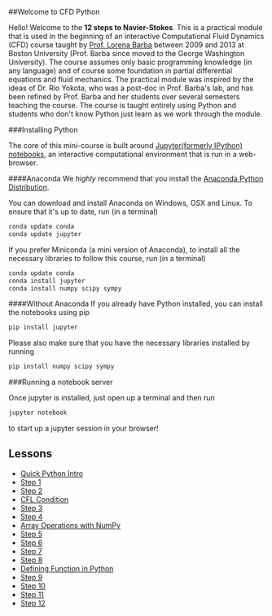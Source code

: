 
##Welcome to CFD Python

Hello! Welcome to the **12 steps to Navier-Stokes**. This is a practical module that is used in the beginning of an interactive Computational Fluid Dynamics (CFD) course taught by [Prof. Lorena Barba](lorenabarba.com) between 2009 and 2013 at Boston University (Prof. Barba since moved to the George Washington University). The course assumes only basic programming knowledge (in any language) and of course some foundation in partial differential equations and fluid mechanics. The practical module was inspired by the ideas of Dr. Rio Yokota, who was a post-doc in Prof. Barba's lab, and has been refined by Prof. Barba and her students over several semesters teaching the course. The course is taught entirely using Python and students who don't know Python just learn as we work through the module.

###Installing Python

The core of this mini-course is built around [Jupyter(formerly IPython) notebooks](https://jupyter-notebook.readthedocs.org/en/latest/notebook.html), an interactive computational environment that is run in a web-browser.


####Anaconda
We *highly* recommend that you install the [Anaconda Python Distribution](http://docs.continuum.io/anaconda/install).

You can download and install Anaconda on Windows, OSX and Linux. To ensure that it's up to date, run (in a terminal)

```Bash
conda update conda
conda update jupyter
```

If you prefer Miniconda (a mini version of Anaconda), to install all the necessary libraries to follow this course, run (in a terminal)

```Bash
conda update conda
conda install jupyter
conda install numpy scipy sympy
```


####Without Anaconda
If you already have Python installed, you can install the notebooks using pip

```Bash
pip install jupyter
```

Please also make sure that you have the necessary libraries installed by running

```Bash
pip install numpy scipy sympy
```


###Running a notebook server

Once jupyter is installed, just open up a terminal and then run 

```Bash
jupyter notebook
```

to start up a jupyter session in your browser!

Lessons
-------

* [Quick Python Intro](http://nbviewer.ipython.org/urls/github.com/barbagroup/CFDPython/blob/master/lessons/00_Quick_Python_Intro.ipynb)
* [Step 1](http://nbviewer.ipython.org/urls/github.com/barbagroup/CFDPython/blob/master/lessons/01_Step_1.ipynb)
* [Step 2](http://nbviewer.ipython.org/urls/github.com/barbagroup/CFDPython/blob/master/lessons/02_Step_2.ipynb)
* [CFL Condition](http://nbviewer.ipython.org/urls/github.com/barbagroup/CFDPython/blob/master/lessons/03_CFL_Condition.ipynb)
* [Step 3](http://nbviewer.ipython.org/urls/github.com/barbagroup/CFDPython/blob/master/lessons/04_Step_3.ipynb)
* [Step 4](http://nbviewer.ipython.org/urls/github.com/barbagroup/CFDPython/blob/master/lessons/05_Step_4.ipynb)
* [Array Operations with NumPy](http://nbviewer.ipython.org/urls/github.com/barbagroup/CFDPython/blob/master/lessons/06_Array_Operations_with_NumPy.ipynb)
* [Step 5](http://nbviewer.ipython.org/urls/github.com/barbagroup/CFDPython/blob/master/lessons/07_Step_5.ipynb)
* [Step 6](http://nbviewer.ipython.org/urls/github.com/barbagroup/CFDPython/blob/master/lessons/08_Step_6.ipynb)
* [Step 7](http://nbviewer.ipython.org/urls/github.com/barbagroup/CFDPython/blob/master/lessons/09_Step_7.ipynb)
* [Step 8](http://nbviewer.ipython.org/urls/github.com/barbagroup/CFDPython/blob/master/lessons/10_Step_8.ipynb)
* [Defining Function in Python](http://nbviewer.ipython.org/urls/github.com/barbagroup/CFDPython/blob/master/lessons/11_Defining_Function_in_Python.ipynb)
* [Step 9](http://nbviewer.ipython.org/urls/github.com/barbagroup/CFDPython/blob/master/lessons/12_Step_9.ipynb)
* [Step 10](http://nbviewer.ipython.org/urls/github.com/barbagroup/CFDPython/blob/master/lessons/13_Step_10.ipynb)
* [Step 11](http://nbviewer.ipython.org/urls/github.com/barbagroup/CFDPython/blob/master/lessons/15_Step_11.ipynb)
* [Step 12](http://nbviewer.ipython.org/urls/github.com/barbagroup/CFDPython/blob/master/lessons/16_Step_12.ipynb)
